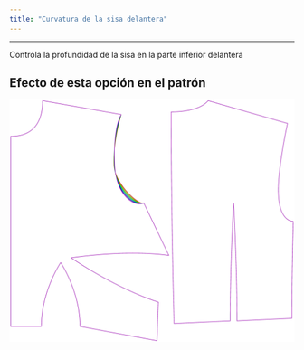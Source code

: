 ```yaml
---
title: "Curvatura de la sisa delantera"
---
```


***

Controla la profundidad de la sisa en la parte inferior delantera

## Efecto de esta opción en el patrón

![Esta imagen muestra el efecto de esta opción superponiendo varias variantes que tienen un valor diferente para esta opción](bella_frontarmholecurvature_sample.svg "Efecto de esta opción en el patrón")
